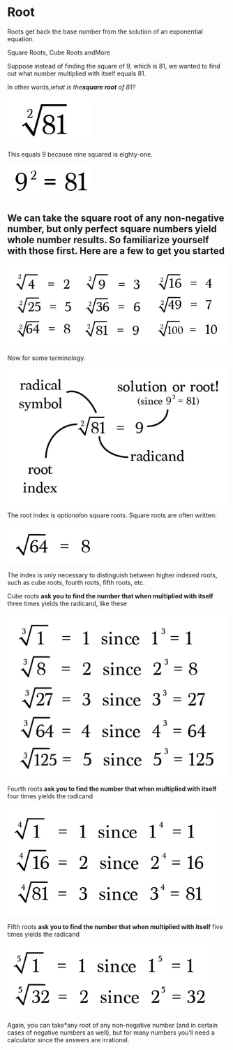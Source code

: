 # Root

Roots get back the base number from the solution of an exponential equation.

Square Roots, Cube Roots andMore

Suppose instead of finding the square of 9, which is 81, we wanted to find out what number multiplied with itself equals 81.

In other words,*what is the**square root** of 81?*

![image](media/Root-image1.png)

This equals 9 because nine squared is eighty-one.

![Ⅰ 8 = 乙 6 ](media/Root-image2.png)

## We can take the square root of any non-negative number, but only perfect square numbers yield whole number results. So familiarize yourself with those first. Here are a few to get you started

![image](media/Root-image3.png)

Now for some terminology.

![image](media/Root-image4.png)

The root index is *optional*on square roots. Square roots are often written:

![64 ](media/Root-image5.png)

The index is only necessary to distinguish between higher indexed roots, such as cube roots, fourth roots, fifth roots, etc.

Cube roots **ask you to find the number that when multiplied with itself** three times yields the radicand, like these

![image](media/Root-image6.png)

Fourth roots **ask you to find the number that when multiplied with itself** four times yields the radicand

![image](media/Root-image7.png)

Fifth roots **ask you to find the number that when multiplied with itself** five times yields the radicand

![image](media/Root-image8.png)

Again, you can take*any root of any non-negative number (and in certain cases of negative numbers as well), but for many numbers you'll need a calculator since the answers are irrational.
